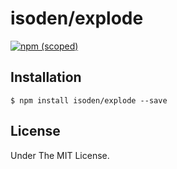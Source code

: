 # isoden/explode

[![npm (scoped)](https://img.shields.io/npm/v/@isoden/explode.svg?style=flat-square)](https://github.com/isoden/explode)

## Installation

```
$ npm install isoden/explode --save
```

## License

Under The MIT License.

